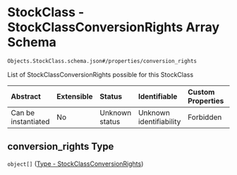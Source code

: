 # StockClass - StockClassConversionRights Array Schema

```txt
Objects.StockClass.schema.json#/properties/conversion_rights
```

List of StockClassConversionRights possible for this StockClass

| Abstract            | Extensible | Status         | Identifiable            | Custom Properties | Additional Properties | Access Restrictions | Defined In                                                                                    |
| :------------------ | :--------- | :------------- | :---------------------- | :---------------- | :-------------------- | :------------------ | :-------------------------------------------------------------------------------------------- |
| Can be instantiated | No         | Unknown status | Unknown identifiability | Forbidden         | Allowed               | none                | [StockClass.schema.json*](../../schema/objects/StockClass.schema.json "open original schema") |

## conversion_rights Type

`object[]` ([Type - StockClassConversionRights](stockclass-1-properties-stockclass---stockclassconversionrights-array-type---stockclassconversionrights.md))
